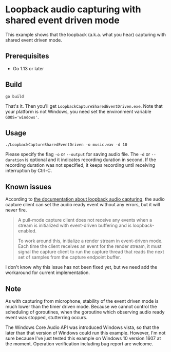 # Loopback audio capturing with shared event driven mode

This example shows that the loopback (a.k.a. what you hear) capturing with shared event driven mode.

## Prerequisites

- Go 1.13 or later

## Build

```console
go build
```

That's it. Then you'll get `LoopbackCaptureSharedEventDriven.exe`. Note that your platform is not Windows, you need set the environment variable `GOOS='windows'`.

## Usage

```console
./LoopbackCaptureSharedEventDriven -o music.wav -d 10
```

Please specify the flag `-o` or `--output` for saving audio file. The `-d` or `--duration` is optional and it indicates recording duration in second. If the recording duration was not specified, it keeps recording until receiving interruption by Ctrl-C.

## Known issues

According to [the documentation about loopback audio capturing](https://msdn.microsoft.com/en-us/library/windows/desktop/dd316551(v=vs.85).aspx), the audio capture client can set the audio ready event without any errors, but it will never fire.

> A pull-mode capture client does not receive any events when a stream is initialized with event-driven buffering and is loopback-enabled.
> 
> To work around this, initialize a render stream in event-driven mode. Each time the client receives an event for the render stream, it must signal the capture client to run the capture thread that reads the next set of samples from the capture endpoint buffer.

I don't know why this issue has not been fixed yet, but we need add the workaround for current implementation.

## Note

As with capturing from microphone, stability of the event driven mode is much lower than the timer driven mode. Because we cannot control the scheduling of goroutines, when the goroutine which observing audio ready event was stopped, stutterring occurs.

The Windows Core Audio API was introduced Windows vista, so that the later than that version of Windows could run this example. However, I'm not sure because I've just tested this example on Windows 10 version 1607 at the moment. Operation verification including bug report are welcome.
